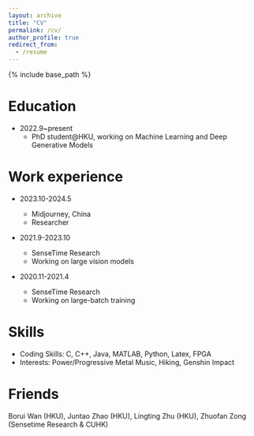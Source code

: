 ```yaml
---
layout: archive
title: "CV"
permalink: /cv/
author_profile: true
redirect_from:
  - /resume
---
```


{% include base_path %}

Education
======
* 2022.9~present
  * PhD student@HKU, working on Machine Learning and Deep Generative Models

Work experience
======
* 2023.10-2024.5
  * Midjourney, China
  * Researcher

* 2021.9-2023.10
  * SenseTime Research
  * Working on large vision models
 
* 2020.11-2021.4
  * SenseTime Research
  * Working on large-batch training

  
Skills
======
* Coding Skills:  C, C++, Java, MATLAB, Python, Latex, FPGA
* Interests: Power/Progressive Metal Music, Hiking, Genshin Impact

**Friends**
======
Borui Wan (HKU), Juntao Zhao (HKU), Lingting Zhu (HKU), Zhuofan Zong (Sensetime Research & CUHK)


